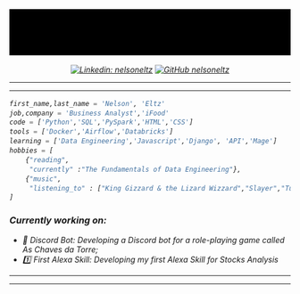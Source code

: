 <div align = 'center'>
 <img src='name.gif'>
 </div>

<div >
<em align='center'>

[![Linkedin: nelsoneltz](https://img.shields.io/badge/-nelsoneltz-blue?style=flat-square&logo=Linkedin&logoColor=white&link=https://www.linkedin.com/in/thaianebraga/)](https://www.linkedin.com/in/nelsoneltz/)
[![GitHub nelsoneltz](https://img.shields.io/github/followers/nelsoneltz?label=follow&style=social)](https://github.com/nelsoneltz)

</div>

---
---

<!-- <div >
<img src="intro.gif" align = 'right' height=400>
</div> -->

<div ><em align = 'left'>

```python
first_name,last_name = 'Nelson', 'Eltz'
job,company = 'Business Analyst','iFood'
code = ['Python','SQL','PySpark','HTML','CSS']
tools = ['Docker','Airflow','Databricks']
learning = ['Data Engineering','Javascript','Django', 'API','Mage']
hobbies = [
    {"reading",
     "currently" :"The Fundamentals of Data Engineering"},
    {"music",
     "listening_to" : ["King Gizzard & the Lizard Wizzard","Slayer","Turnstile","Pearl Jam"]}
]
```

</div>

### Currently working on:
- 🤖 Discord Bot: Developing a Discord bot for a role-playing game called As Chaves da Torre;
- 1️⃣ First Alexa Skill: Developing my first Alexa Skill for Stocks Analysis

---
---

